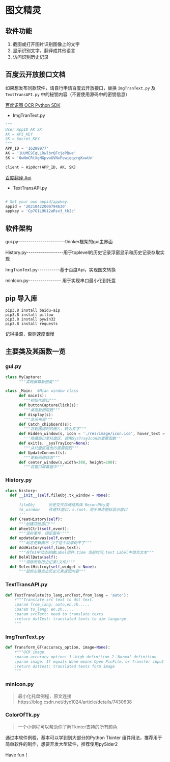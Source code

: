 # 图文精灵

## 软件功能
  1. 截图或打开图片识别图像上的文字
  2. 显示识别文字，翻译成其他语言
  3. 访问识别历史记录


## 百度云开放接口文档
如果想发布同款软件，请自行申请百度云开放接口，替换 `ImgTranText.py` 及 `TextTransAPI.py` 中的秘钥内容（不要使用源码中的密钥信息）

[百度识图 OCR Python SDK](https://cloud.baidu.com/doc/OCR/s/wkibizyjk)
* ImgTranText.py
```python
"""
User AppID AK SK
AK = API_KEY
SK = Secret_KEY
"""
APP_ID = '16289977'
AK = '1UUME9IqLLRwlbrQFcjePBwe'
SK = '0wNmCRtXgNGpvwGVNxFewiqqzrgKvwUv'

client = AipOcr(APP_ID, AK, SK)
```

[百度翻译 Api](https://api.fanyi.baidu.com/doc/21)
* TextTransAPI.py

```python

# Set your own appid/appkey.
appid = '20210422000794630'
appkey = 'Cp7G1L9U12aRsx3_tk2c'
```


## 软件架构
  gui.py-----------------------thinker框架的gui主界面

  History.py------------------用于toplevel的历史记录浮窗显示和历史记录存取实现

ImgTranText.py-----------基于百度Api，实现图文转换

minIcon.py----------------  用于实现串口最小化到托盘


## pip 导入库
```
pip3.8 install baidu-aip
pip3.8 install pillow
pip3.8 install pywin32
pip3.8 install requests
```
记得换源，否则速度很慢

## 主要类及其函数一览

### gui.py
```python
class MyCapture:
      """实现屏幕截图类"""

class _Main:  #Mian window class
      def main(s):
        """初始化窗口"""
      def buttonCaptureClick(s):
        """桌面截图函数"""
      def display(s):
        """显示布局"""
      def Catch_chipboard(s):
        """将截图得到的图片，转为文字"""
      def Hidden_window(s, icon = './res/image/icon.ico', hover_text = "图文精灵"):
        '''隐藏窗口至托盘区，调用SysTrayIcon的重要函数'''
      def exit(s, _sysTrayIcon=None):
        """从托盘区退出的重要函数"""
      def UpdateConnect(s):
        """更新网络状态"""
      def center_window(s,width=300, height=200):
        """将窗口屏幕居中"""
```

### History.py
```python
class history:
  def __init__(self,fileObj,tk_window = None):
      '''
      fileObj      历史文件存储结构体 RecordHty类
      tk_window    传递Tk窗口，s.root，用于单击图标显示窗口
      '''
  def CreatHistory(self):
      """创建顶层窗口"""
  def WheelCtrl(self,event):
      """滚轮事件，绑定画布'"""
  def updateCanvas(self,event):
      """动态更新画布 少了这个就滚动不了"""
  def AddHistory(self,time,text):
      """在fm1中动态创建Label组件,time 当前时间,text Label中填充文本"""
  def DelAllData(self):
      """清除所有历史记录(文件)"""
  def SelectHistroy(self,widget = None):
      """鼠标左键点击历史元素返回内容"""

```
### TextTransAPI.py
```python
def TextTranslate(to_lang,srcText,from_lang = 'auto'):
    r"""Translate src text to dst text.
    :param from_lang: auto,en,zh.....
    :param to_lang: en.zh.....
    :param srcText: need to translate texts
    :return dstTest: translated texts to aim langurge 
    """
```

### ImgTranText.py
```python
def Transform_GT(accuracy_option, image=None):
    r"""OCR image.
    :param accuracy_option: 1：high definition 2：Normal definition
    :param image: If equals None means Open PicFile，or Transfer input 
    :return dstTest: translated texts form image
    """
```

### minIcon.py 
> 最小化托盘例程，原文连接https://blog.csdn.net/dyx1024/article/details/7430638

### ColorOfTk.py 
> 一个小例程可以帮助你了解Tkinter支持的所有颜色


通过本软件例程，基本可以学到到大部分的Python Tkinter 组件用法，推荐用于简单软件的制作，想要开发大型软件，推荐使用pySider2

Have fun！
